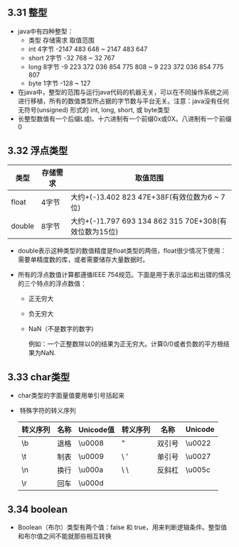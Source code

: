 ## **3.31 整型**

- java中有四种整型：
  - 类型                存储需求                                                        取值范围
  - int                     4字节                                       -2147 483 648  ~  2147 483 647
  - short                2字节                                       -32 768  ~  32 767
  - long                  8字节                                       -9 223 372 036 854 775 808  ~  9 223 372 036 854 775 807
  - byte                  1字节                                       -128  ~  127
- 在java中，整型的范围与运行java代码的机器无关，可以在不同操作系统之间进行移植，所有的数值类型所占据的字节数与平台无关。注意：java没有任何无符号(unsigned) 形式的 int, long, short, 或 byte类型
- 长整型数值有一个后缀L或l。十六进制有一个前缀0x或0X。八进制有一个前缀0



## 3.32 浮点类型


| 类型   | 存储需求 | 取值范围                                              |
| ------ | -------- | ----------------------------------------------------- |
| float  | 4字节    | 大约+(-)3.402 823 47E+38F(有效位数为6 ~ 7位)          |
| double | 8字节    | 大约+(-)1.797 693 134 862 315 70E+308(有效位数为15位) |

- double表示这种类型的数值精度是float类型的两倍，float很少情况下使用：需要单精度数的库，或者需要储存大量数据时。

- 所有的浮点数值计算都遵循IEEE 754规范。下面是用于表示溢出和出错的情况的三个特点的浮点数值：

  - 正无穷大

  - 负无穷大

  - NaN（不是数字的数字)

    例如：一个正整数除以0的结果为正无穷大。计算0/0或者负数的平方根结果为NaN.



## 3.33 char类型

- char类型的字面量值要用单引号括起来

- ​                                                                            特殊字符的转义序列

  | 转义序列 | 名称 | Unicode值 | 转义序列 | 名称   | Unicode |
  | -------- | ---- | --------- | -------- | ------ | ------- |
  | \b       | 退格 | \u0008    | \"       | 双引号 | \u0022  |
  | \t       | 制表 | \u0009    | \ '      | 单引号 | \u0027  |
  | \n       | 换行 | \u000a    | \\ \     | 反斜杠 | \u005c  |
  | \r       | 回车 | \u000d    |          |        |         |
  
## 3.34 boolean
- Boolean（布尔）类型有两个值：false 和 true，用来判断逻辑条件。整型值和布尔值之间不能就那些相互转换
